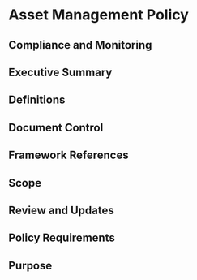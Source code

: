 # Asset Management Policy

## Compliance and Monitoring


## Executive Summary


## Definitions


## Document Control


## Framework References


## Scope


## Review and Updates


## Policy Requirements


## Purpose

